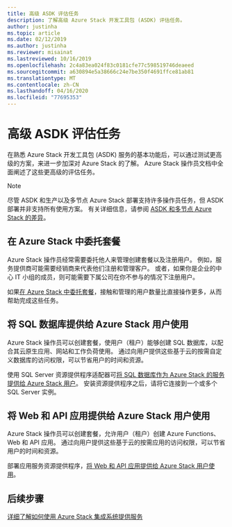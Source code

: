 ```yaml
---
title: 高级 ASDK 评估任务
description: 了解高级 Azure Stack 开发工具包 (ASDK) 评估任务。
author: justinha
ms.topic: article
ms.date: 02/12/2019
ms.author: justinha
ms.reviewer: misainat
ms.lastreviewed: 10/16/2019
ms.openlocfilehash: 2c4a83ea024f83c0181cfe77c598519746deaeed
ms.sourcegitcommit: a630894e5a38666c24e7be350f4691ffce81ab81
ms.translationtype: MT
ms.contentlocale: zh-CN
ms.lasthandoff: 04/16/2020
ms.locfileid: "77695353"
---
```

# <a name="advanced-asdk-evaluation-tasks"></a>高级 ASDK 评估任务
在熟悉 Azure Stack 开发工具包 (ASDK) 服务的基本功能后，可以通过测试更高级的方案，来进一步加深对 Azure Stack 的了解。 Azure Stack 操作员文档中全面阐述了这些更高级的评估任务。

> [!NOTE]
> 尽管 ASDK 和生产以及多节点 Azure Stack 部署支持许多操作员任务，但 ASDK 部署并非支持所有使用方案。 有关详细信息，请参阅 [ASDK 和多节点 Azure Stack 的差异](asdk-what-is.md#asdk-and-multi-node-azure-stack-hub-differences)。

## <a name="delegate-offers-in-azure-stack"></a>在 Azure Stack 中委托套餐
Azure Stack 操作员经常需要委托他人来管理创建套餐以及注册用户。 例如，服务提供商可能需要经销商来代表他们注册和管理客户。 或者，如果你是企业的中心 IT 小组的成员，则可能需要下属公司在你不参与的情况下注册用户。

如果[在 Azure Stack 中委托套餐](../operator/azure-stack-delegated-provider.md)，接触和管理的用户数量比直接操作更多，从而帮助完成这些任务。

## <a name="make-sql-databases-available-to-your-azure-stack-users"></a>将 SQL 数据库提供给 Azure Stack 用户使用
Azure Stack 操作员可以创建套餐，使用户（租户）能够创建 SQL 数据库，以配合其云原生应用、网站和工作负荷使用。 通过向用户提供这些基于云的按需自定义数据库的访问权限，可以节省用户的时间和资源。

使用 SQL Server 资源提供程序适配器可[将 SQL 数据库作为 Azure Stack 的服务提供给 Azure Stack 用户](../operator/azure-stack-tutorial-sql-server.md)。 安装资源提供程序之后，请将它连接到一个或多个 SQL Server 实例。

## <a name="make-web-and-api-apps-available-to-your-azure-stack-users"></a>将 Web 和 API 应用提供给 Azure Stack 用户使用
Azure Stack 操作员可以创建套餐，允许用户（租户）创建 Azure Functions、Web 和 API 应用。 通过向用户提供这些基于云的按需应用的访问权限，可以节省用户的时间和资源。

部署应用服务资源提供程序，[将 Web 和 API 应用提供给 Azure Stack 用户使用](../operator/azure-stack-tutorial-app-service.md)。

## <a name="next-steps"></a>后续步骤

[详细了解如何使用 Azure Stack 集成系统提供服务](../operator/service-plan-offer-subscription-overview.md)
